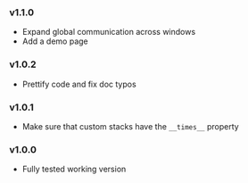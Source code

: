 ### v1.1.0

- Expand global communication across windows
- Add a demo page

### v1.0.2

- Prettify code and fix doc typos

### v1.0.1

- Make sure that custom stacks have the `__times__` property

### v1.0.0

- Fully tested working version

